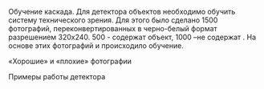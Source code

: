 Обучение каскада.
Для детектора объектов необходимо обучить систему технического зрения. Для этого было сделано 1500 фотографий, переконвертированных в черно-белый формат разрешением 320x240. 500 - содержат объект, 1000 –не содержат . На основе этих фотографий и происходило обучение.    

«Хорошие» и «плохие» фотографии



Примеры работы детектора

